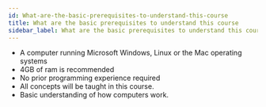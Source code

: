 ```yaml
---
id: What-are-the-basic-prerequisites-to-understand-this-course
title: What are the basic prerequisites to understand this course
sidebar_label: What are the basic prerequisites to understand this course
---
```


- A computer running Microsoft Windows, Linux or the Mac operating systems
- 4GB of ram is recommended
- No prior programming experience required
- All concepts will be taught in this course.
- Basic understanding of how computers work.
